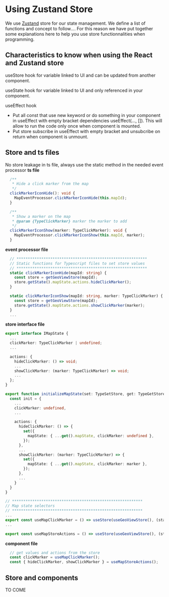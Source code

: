 # Using Zustand Store #

We use [Zustand](https://github.com/pmndrs/zustand) store for our state management. We define a list of functions and concept to follow....
For this reason we have put together some explanations here to help you use store functionnalities when programming.

## Characteristics to know when using the React and Zustand store ##

useStore hook for variable linked to UI and can be updated from another component.

useState hook for variable linked to UI and only referenced in your component.

useEffect hook
* Put all const that use new keyword or do something in your component in useEffect with empty bracket dependencies useEffect(..., []). This will allow to run the code only once when component is mounted.
* Put store subscribe in useEffect with empty bracket and unsubcribe on return when component is unmount.

## Store and ts files ##

No store leakage in ts file, always use the static method in the needed event processor
__ts file__
``` ts
  /**
   * Hide a click marker from the map
   */
  clickMarkerIconHide(): void {
    MapEventProcessor.clickMarkerIconHide(this.mapId);
  }

  /**
   * Show a marker on the map
   * @param {TypeClickMarker} marker the marker to add
   */
  clickMarkerIconShow(marker: TypeClickMarker): void {
    MapEventProcessor.clickMarkerIconShow(this.mapId, marker);
  }
```

__event processor file__
``` ts
  // **********************************************************
  // Static functions for Typescript files to set store values
  // **********************************************************
  static clickMarkerIconHide(mapId: string) {
    const store = getGeoViewStore(mapId);
    store.getState().mapState.actions.hideClickMarker();
  }

  static clickMarkerIconShow(mapId: string, marker: TypeClickMarker) {
    const store = getGeoViewStore(mapId);
    store.getState().mapState.actions.showClickMarker(marker);
  }
  ...
```

__store interface file__
``` ts
export interface IMapState {
  ...
  clickMarker: TypeClickMarker | undefined;
  ...

  actions: {
    hideClickMarker: () => void;
    ...
    showClickMarker: (marker: TypeClickMarker) => void;
    ...
  };
}

export function initializeMapState(set: TypeSetStore, get: TypeGetStore) {
  const init = {
    ...
    clickMarker: undefined,
    ...

    actions: {
      hideClickMarker: () => {
        set({
          mapState: { ...get().mapState, clickMarker: undefined },
        });
      },
      ...
      showClickMarker: (marker: TypeClickMarker) => {
        set({
          mapState: { ...get().mapState, clickMarker: marker },
        });
      },
      ...
    }
  }
}

// **********************************************************
// Map state selectors
// **********************************************************
...
export const useMapClickMarker = () => useStore(useGeoViewStore(), (state) => state.mapState.clickMarker);
...

export const useMapStoreActions = () => useStore(useGeoViewStore(), (state) => state.mapState.actions);
```

__component file__
``` ts
  // get values and actions from the store
  const clickMarker = useMapClickMarker();
  const { hideClickMarker, showClickMarker } = useMapStoreActions();
```

## Store and components ##
TO COME